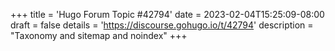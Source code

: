 +++
title = 'Hugo Forum Topic #42794'
date = 2023-02-04T15:25:09-08:00
draft = false
details = 'https://discourse.gohugo.io/t/42794'
description = "Taxonomy and sitemap and noindex"
+++
